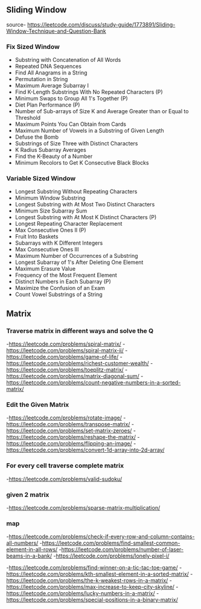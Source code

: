 ## Sliding Window
source- https://leetcode.com/discuss/study-guide/1773891/Sliding-Window-Technique-and-Question-Bank
### Fix Sized Window
- Substring with Concatenation of All Words
- Repeated DNA Sequences
- Find All Anagrams in a String
- Permutation in String
- Maximum Average Subarray I
- Find K-Length Substrings With No Repeated Characters (P)
- Minimum Swaps to Group All 1's Together (P)
- Diet Plan Performance (P)
- Number of Sub-arrays of Size K and Average Greater than or Equal to Threshold
- Maximum Points You Can Obtain from Cards
- Maximum Number of Vowels in a Substring of Given Length
- Defuse the Bomb
- Substrings of Size Three with Distinct Characters
- K Radius Subarray Averages
- Find the K-Beauty of a Number
- Minimum Recolors to Get K Consecutive Black Blocks

### Variable Sized Window
- Longest Substring Without Repeating Characters
- Minimum Window Substring
- Longest Substring with At Most Two Distinct Characters
- Minimum Size Subarray Sum
- Longest Substring with At Most K Distinct Characters (P)
- Longest Repeating Character Replacement
- Max Consecutive Ones II (P)
- Fruit Into Baskets
- Subarrays with K Different Integers
- Max Consecutive Ones III
- Maximum Number of Occurrences of a Substring
- Longest Subarray of 1's After Deleting One Element
- Maximum Erasure Value
- Frequency of the Most Frequent Element
- Distinct Numbers in Each Subarray (P)
- Maximize the Confusion of an Exam
- Count Vowel Substrings of a String

## Matrix
### Traverse matrix in different ways and solve the Q
-https://leetcode.com/problems/spiral-matrix/
-https://leetcode.com/problems/spiral-matrix-ii/
-https://leetcode.com/problems/game-of-life/
-https://leetcode.com/problems/richest-customer-wealth/
-https://leetcode.com/problems/toeplitz-matrix/
-https://leetcode.com/problems/matrix-diagonal-sum/
-https://leetcode.com/problems/count-negative-numbers-in-a-sorted-matrix/

### Edit the Given Matrix
-https://leetcode.com/problems/rotate-image/
-https://leetcode.com/problems/transpose-matrix/
-https://leetcode.com/problems/set-matrix-zeroes/
-https://leetcode.com/problems/reshape-the-matrix/
-https://leetcode.com/problems/flipping-an-image/
-https://leetcode.com/problems/convert-1d-array-into-2d-array/

### For every cell traverse complete matrix
-https://leetcode.com/problems/valid-sudoku/

### given 2 matrix
-https://leetcode.com/problems/sparse-matrix-multiplication/

### map
-https://leetcode.com/problems/check-if-every-row-and-column-contains-all-numbers/
-https://leetcode.com/problems/find-smallest-common-element-in-all-rows/
-https://leetcode.com/problems/number-of-laser-beams-in-a-bank/
-https://leetcode.com/problems/lonely-pixel-i/

-https://leetcode.com/problems/find-winner-on-a-tic-tac-toe-game/
-https://leetcode.com/problems/kth-smallest-element-in-a-sorted-matrix/
-https://leetcode.com/problems/the-k-weakest-rows-in-a-matrix/
-https://leetcode.com/problems/max-increase-to-keep-city-skyline/
-https://leetcode.com/problems/lucky-numbers-in-a-matrix/
-https://leetcode.com/problems/special-positions-in-a-binary-matrix/

